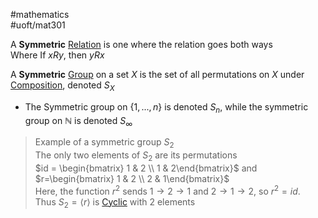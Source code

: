 #mathematics  
#uoft/mat301 

A **Symmetric** [Relation](Relation.md) is one where the relation goes both ways  
Where If $xRy$, then $yRx$

A **Symmetric** [Group](../../../Mathematics/MAT301%20Notes/Group.md) on a set $X$ is the set of all permutations on $X$ under [Composition](../../../Mathematics/MAT224%20Notes/Composition.md), denoted $S_{X}$
- The Symmetric group on $\{1,...,n\}$ is denoted $S_{n}$, while the symmetric group on $\mathbb{N}$ is denoted $S_{\infty}$ 

> Example of a symmetric group $S_{2}$  
> 	The only two elements of $S_{2}$ are its permutations  
> 	$id = \begin{bmatrix} 1 & 2 \\ 1 & 2\end{bmatrix}$ and $r=\begin{bmatrix} 1 & 2 \\ 2 & 1\end{bmatrix}$  
> 		Here, the function $r^{2}$ sends $1\rightarrow 2\rightarrow 1$ and $2\rightarrow 1\rightarrow 2$, so $r^{2}=id$.  
> 		Thus $S_{2}=\langle r\rangle$ is [Cyclic](../../../Mathematics/MAT301%20Notes/Cyclic%20Group.md) with 2 elements